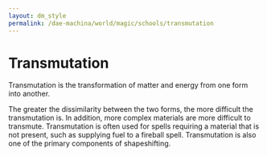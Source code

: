 ```yaml
---
layout: dm_style
permalink: /dae-machina/world/magic/schools/transmutation
---
```


# Transmutation

Transmutation is the transformation of matter and energy from one form into another. 

The greater the dissimilarity between the two forms, the more difficult the transmutation is. In addition, more complex materials are more difficult to transmute. 
Transmutation is often used for spells requiring a material that is not present, such as supplying fuel to a fireball spell. Transmutation is also one of the primary components of shapeshifting. 
